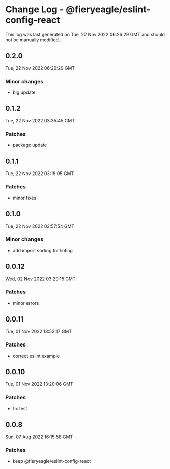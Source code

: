 # Change Log - @fieryeagle/eslint-config-react

This log was last generated on Tue, 22 Nov 2022 06:26:29 GMT and should not be manually modified.

## 0.2.0
Tue, 22 Nov 2022 06:26:29 GMT

### Minor changes

- big update

## 0.1.2
Tue, 22 Nov 2022 03:35:45 GMT

### Patches

- package update

## 0.1.1
Tue, 22 Nov 2022 03:18:05 GMT

### Patches

- minor fixes

## 0.1.0
Tue, 22 Nov 2022 02:57:54 GMT

### Minor changes

- add import sorting for linting

## 0.0.12
Wed, 02 Nov 2022 03:29:15 GMT

### Patches

- minor errors

## 0.0.11
Tue, 01 Nov 2022 13:52:17 GMT

### Patches

- correct eslint example

## 0.0.10
Tue, 01 Nov 2022 13:20:06 GMT

### Patches

- fix test

## 0.0.8
Sun, 07 Aug 2022 16:15:58 GMT

### Patches

- keep @fieryeagle/eslint-config-react

